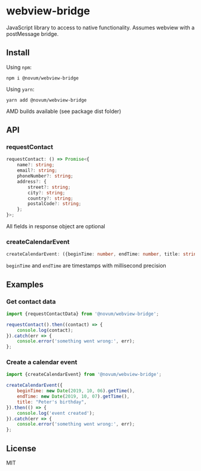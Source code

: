 # webview-bridge

JavaScript library to access to native functionality. Assumes webview with a
postMessage bridge.

## Install

Using `npm`:

```
npm i @novum/webview-bridge
```

Using `yarn`:

```
yarn add @novum/webview-bridge
```

AMD builds available (see package dist folder)

## API

### requestContact

```typescript
requestContact: () => Promise<{
    name?: string;
    email?: string;
    phoneNumber?: string;
    address?: {
        street?: string;
        city?: string;
        country?: string;
        postalCode?: string;
    };
}>;
```

All fields in response object are optional

### createCalendarEvent

```typescript
createCalendarEvent: ({beginTime: number, endTime: number, title: string}) => Promise<void>;
```

`beginTime` and `endTime` are timestamps with millisecond precision

## Examples

### Get contact data

```javascript
import {requestContactData} from '@novum/webview-bridge';

requestContact().then((contact) => {
    console.log(contact);
}).catch(err => {
    console.error('something went wrong:', err);
};
```

### Create a calendar event

```javascript
import {createCalendarEvent} from '@novum/webview-bridge';

createCalendarEvent({
    beginTime: new Date(2019, 10, 06).getTime(),
    endTime: new Date(2019, 10, 07).getTime(),
    title: "Peter's birthday",
}).then(() => {
    console.log('event created');
}).catch(err => {
    console.error('something went wrong:', err);
};
```

## License

MIT
